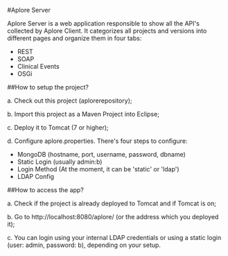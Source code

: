 #Aplore Server

Aplore Server is a web application responsible to show all the API's collected by Aplore Client. It categorizes all projects and versions into different pages and organize them in four tabs:

* REST
* SOAP
* Clinical Events
* OSGi

##How to setup the project?

a. Check out this project (aplorerepository);

b. Import this project as a Maven Project into Eclipse;

c. Deploy it to Tomcat (7 or higher);

d. Configure aplore.properties. There's four steps to configure:

* MongoDB (hostname, port, username, password, dbname)
* Static Login (usually admin:b)
* Login Method (At the moment, it can be 'static' or 'ldap')
* LDAP Config

##How to access the app?

a. Check if the project is already deployed to Tomcat and if Tomcat is on;

b. Go to http://localhost:8080/aplore/ (or the address which you deployed it);

c. You can login using your internal LDAP credentials or using a static login (user: admin, password: b), depending on your setup.